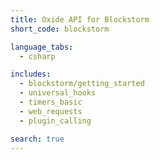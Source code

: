 ```yaml
---
title: Oxide API for Blockstorm
short_code: blockstorm

language_tabs:
  - csharp

includes:
  - blockstorm/getting_started
  - universal_hooks
  - timers_basic
  - web_requests
  - plugin_calling

search: true
---
```


